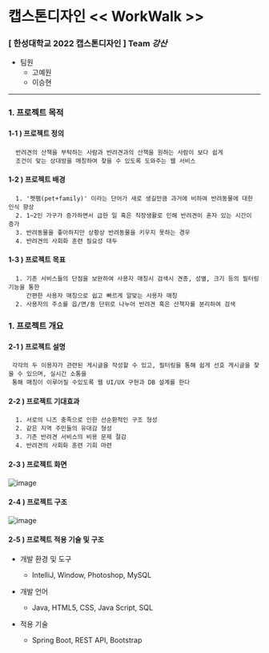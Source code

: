 # 캡스톤디자인 << WorkWalk >>

### [ 한성대학교 2022 캡스톤디자인 ] Team _강산_<br/>


- 팀원
  - 고예원
  - 이승현

---

### 1. 프로젝트 목적
  #### 1-1 ) 프로젝트 정의
```
  반려견의 산책을 부탁하는 사람과 반려견과의 산책을 원하는 사람이 보다 쉽게
  조건이 맞는 상대방을 매칭하여 찾을 수 있도록 도와주는 웹 서비스
```

  #### 1-2 ) 프로젝트 배경
```
  1. '펫팸(pet+family)' 이라는 단어가 새로 생길만큼 과거에 비하여 반려동물에 대한 인식 향상
  2. 1~2인 가구가 증가하면서 급한 일 혹은 직장생활로 인해 반려견이 혼자 있는 시간이 증가
  3. 반려동물을 좋아하지만 상황상 반려동물을 키우지 못하는 경우
  4. 반려견의 사회화 훈련 필요성 대두
```

  #### 1-3 ) 프로젝트 목표
```
  1. 기존 서비스들의 단점을 보완하여 사용자 매칭시 검색시 견종, 성별, 크기 등의 필터링 기능을 통한
     간편한 사용자 매칭으로 쉽고 빠르게 알맞는 사용자 매칭
  2. 사용자의 주소를 읍/면/동 단위로 나누어 반려견 혹은 산책자를 분리하여 검색
```

 ### 1. 프로젝트 개요
  #### 2-1 ) 프로젝트 설명
  ```
   각각의 두 이용자가 관련된 게시글을 작성할 수 있고, 필터링을 통해 쉽게 선호 게시글을 찾을 수 있으며, 실시간 소통을
   통해 매칭이 이루어질 수있도록 웹 UI/UX 구현과 DB 설계를 한다
  ```
  
  
  #### 2-2 ) 프로젝트 기대효과
  ```
    1. 서로의 니즈 충족으로 인한 선순환적인 구조 형성
    2. 같은 지역 주민들의 유대감 형성
    3. 기존 반려견 서비스의 비용 문제 절감
    4. 반려견의 사회화 훈련 기회 마련
```

  #### 2-3 ) 프로젝트 화면
  ![image](https://github.com/yysh128/WorkWalk/assets/75177372/2fa81fe6-9c4f-477e-91fa-2dac765515a7)
  
  #### 2-4 ) 프로젝트 구조
![image](https://github.com/yysh128/WorkWalk/assets/75177372/67eca8d2-eda8-47e8-a8ce-2d7525b94c62)

  #### 2-5 ) 프로젝트 적용 기술 및 구조
  - 개발 환경 및 도구
    - IntelliJ, Window, Photoshop, MySQL

  - 개발 언어
    - Java, HTML5, CSS, Java Script, SQL

  - 적용 기술
    - Spring Boot, REST API, Bootstrap
